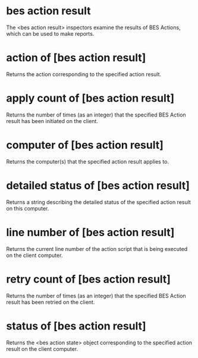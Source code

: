 # bes action result

The &lt;bes action result&gt; inspectors examine the results of BES Actions, which can be used to make reports.

# action of [bes action result]

Returns the action corresponding to the specified action result.

# apply count of [bes action result]

Returns the number of times (as an integer) that the specified BES Action result has been initiated on the client.

# computer of [bes action result]

Returns the computer(s) that the specified action result applies to.

# detailed status of [bes action result]

Returns a string describing the detailed status of the specified action result on this computer.

# line number of [bes action result]

Returns the current line number of the action script that is being executed on the client computer.

# retry count of [bes action result]

Returns the number of times (as an integer) that the specified BES Action result has been retried on the client.

# status of [bes action result]

Returns the &lt;bes action state&gt; object corresponding to the specified action result on the client computer.

